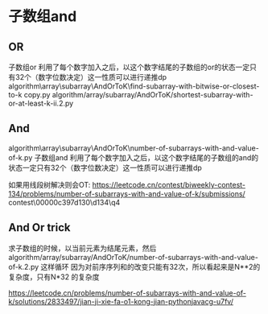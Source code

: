 # 子数组and


## OR
子数组or 利用了每个数字加入之后，以这个数字结尾的子数组的or的状态一定只有32个（数字位数决定）这一性质可以进行递推dp
algorithm\array\subarray\AndOrToK\find-subarray-with-bitwise-or-closest-to-k copy.py
algorithm/array/subarray/AndOrToK/shortest-subarray-with-or-at-least-k-ii.2.py


## And
algorithm\array\subarray\AndOrToK\number-of-subarrays-with-and-value-of-k.py
子数组and 利用了每个数字加入之后，以这个数字结尾的子数组的and的状态一定只有32个（数字位数决定）这一性质可以进行递推dp

如果用线段树解决则会OT: 
https://leetcode.cn/contest/biweekly-contest-134/problems/number-of-subarrays-with-and-value-of-k/submissions/
contest\00000c397d130\d134\q4


## And Or trick

求子数组的时候，以当前元素为结尾元素，然后 algorithm/array/subarray/AndOrToK/number-of-subarrays-with-and-value-of-k.2.py 这样循环
因为对前序序列和的改变只能有32次，所以看起来是N**2的复杂度，只有N*32 的复杂度

https://leetcode.cn/problems/number-of-subarrays-with-and-value-of-k/solutions/2833497/jian-ji-xie-fa-o1-kong-jian-pythonjavacg-u7fv/


